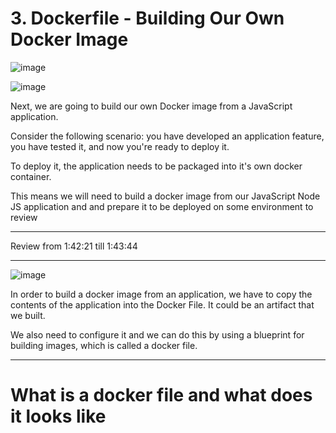 # 3. Dockerfile - Building Our Own Docker Image

![image](https://user-images.githubusercontent.com/107522496/203766128-48f3e591-57c9-4c45-aa15-ed58119d471f.png)

<!-- 1:41:54 --> 

![image](https://user-images.githubusercontent.com/107522496/203770977-20f3734b-d72a-451f-878f-2ca46a21af1c.png)

Next, we are going to build our own Docker image from a JavaScript application.

Consider the following scenario: you have developed an application feature, you have tested it, 
and now you're ready to deploy it. 

To deploy it, the application needs to be packaged into it's own docker container. 

This means we will need to build a docker image from our JavaScript Node JS application and  and 
prepare it to be deployed on some environment to review

---

Review from 1:42:21 till 1:43:44

---

![image](https://user-images.githubusercontent.com/107522496/203772775-4202d7e8-b517-4071-a21d-8575a4b32a31.png)

In order to build a docker image from an application, we have to copy the contents of the application into the 
Docker File. It could be an artifact that we built.

We also need to configure it and we can do this by using a blueprint for building images, which is called
a docker file.

---

# What is a docker file and what does it looks like








































































































